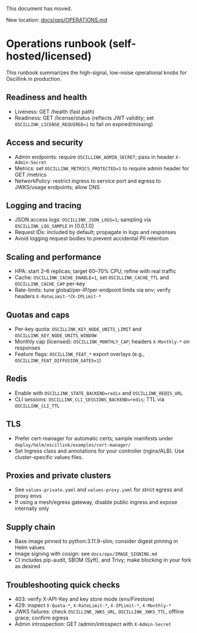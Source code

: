 This document has moved.

New location: [docs/ops/OPERATIONS.md](./ops/OPERATIONS.md)
# Operations runbook (self-hosted/licensed)

This runbook summarizes the high-signal, low-noise operational knobs for Oscillink in production.

## Readiness and health
- Liveness: GET /health (fast path)
- Readiness: GET /license/status (reflects JWT validity; set `OSCILLINK_LICENSE_REQUIRED=1` to fail on expired/missing)

## Access and security
- Admin endpoints: require `OSCILLINK_ADMIN_SECRET`; pass in header `X-Admin-Secret`
- Metrics: set `OSCILLINK_METRICS_PROTECTED=1` to require admin header for GET /metrics
- NetworkPolicy: restrict ingress to service port and egress to JWKS/usage endpoints; allow DNS

## Logging and tracing
- JSON access logs: `OSCILLINK_JSON_LOGS=1`; sampling via `OSCILLINK_LOG_SAMPLE` in [0.0,1.0]
- Request IDs: included by default; propagate in logs and responses
- Avoid logging request bodies to prevent accidental PII retention

## Scaling and performance
- HPA: start 2–6 replicas; target 60–70% CPU; refine with real traffic
- Cache: `OSCILLINK_CACHE_ENABLE=1`, set `OSCILLINK_CACHE_TTL` and `OSCILLINK_CACHE_CAP` per-key
- Rate-limits: tune global/per-IP/per-endpoint limits via env; verify headers `X-RateLimit-*`/`X-IPLimit-*`

## Quotas and caps
- Per-key quota: `OSCILLINK_KEY_NODE_UNITS_LIMIT` and `OSCILLINK_KEY_NODE_UNITS_WINDOW`
- Monthly cap (licensed): `OSCILLINK_MONTHLY_CAP`; headers `X-Monthly-*` on responses
- Feature flags: `OSCILLINK_FEAT_*` export overlays (e.g., `OSCILLINK_FEAT_DIFFUSION_GATES=1`)

## Redis
- Enable with `OSCILLINK_STATE_BACKEND=redis` and `OSCILLINK_REDIS_URL`
- CLI sessions: `OSCILLINK_CLI_SESSIONS_BACKEND=redis`; TTL via `OSCILLINK_CLI_TTL`

## TLS
- Prefer cert-manager for automatic certs; sample manifests under `deploy/helm/oscillink/examples/cert-manager/`
- Set Ingress class and annotations for your controller (nginx/ALB). Use cluster-specific values files.

## Proxies and private clusters
- See `values-private.yaml` and `values-proxy.yaml` for strict egress and proxy envs
- If using a mesh/egress gateway, disable public ingress and expose internally only

## Supply chain
- Base image pinned to python:3.11.9-slim; consider digest pinning in Helm values
- Image signing with cosign: see `docs/ops/IMAGE_SIGNING.md`
- CI includes pip-audit, SBOM (Syft), and Trivy; make blocking in your fork as desired

## Troubleshooting quick checks
- 403: verify X-API-Key and key store mode (env/Firestore)
- 429: inspect `X-Quota-*`, `X-RateLimit-*`, `X-IPLimit-*`, `X-Monthly-*`
- JWKS failures: check `OSCILLINK_JWKS_URL`, `OSCILLINK_JWKS_TTL`, offline grace; confirm egress
- Admin introspection: GET /admin/introspect with `X-Admin-Secret`
